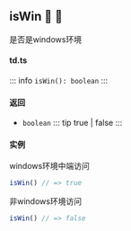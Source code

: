 ## isWin :tada: :100: 
是否是windows环境
#### td.ts
::: info
`isWin(): boolean`
:::
#### 返回 
- `boolean` 
::: tip
true | false
:::
#### 实例 
windows环境中端访问


```ts
isWin() // => true
```
非windows环境访问


```ts
isWin() // => false
```
